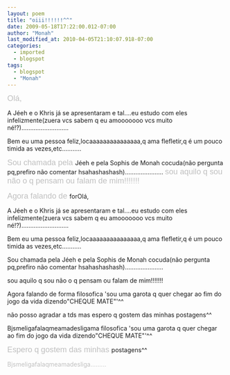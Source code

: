 ```yaml
---
layout: poem
title: "oiii!!!!!!^^"
date: 2009-05-18T17:22:00.012-07:00
author: "Monah"
last_modified_at: 2010-04-05T21:10:07.918-07:00
categories:
  - imported
  - blogspot
tags:
  - blogspot
  - "Monah"
---
```


<span style="COLOR: rgb(255,255,255);font-family:arial;font-size:130%;color:#c0c0c0;"   >Olá,

A </span><span class="blsp-spelling-error" id="SPELLING_ERROR_0">Jéeh e o </span><span class="blsp-spelling-error" id="SPELLING_ERROR_1">Khris já se apresentaram e tal....eu estudo com eles infelizmente(</span><span class="blsp-spelling-error" id="SPELLING_ERROR_2">zuera </span><span class="blsp-spelling-error" id="SPELLING_ERROR_3">vcs sabem q eu </span><span class="blsp-spelling-error" id="SPELLING_ERROR_4">amooooooo </span><span class="blsp-spelling-error" id="SPELLING_ERROR_5">vcs muito </span><span class="blsp-spelling-error" id="SPELLING_ERROR_6">né!?)...........................

Bem eu uma pessoa feliz,</span><span class="blsp-spelling-error" id="SPELLING_ERROR_7">locaaaaaaaaaaaaaaa,q ama </span><span class="blsp-spelling-error" id="SPELLING_ERROR_8">flefletir,q é um pouco </span><span class="blsp-spelling-error" id="SPELLING_ERROR_9">timida as vezes,etc...........

</span><span style="COLOR: rgb(255,255,255);font-family:arial;font-size:130%;color:#c0c0c0;"   >Sou chamada pela </span><span class="blsp-spelling-error" id="SPELLING_ERROR_10">Jéeh e pela </span><span class="blsp-spelling-error" id="SPELLING_ERROR_11">Sophis de </span><span class="blsp-spelling-error" id="SPELLING_ERROR_12">Monah </span><span class="blsp-spelling-error" id="SPELLING_ERROR_13">cocuda(não pergunta </span><span class="blsp-spelling-error" id="SPELLING_ERROR_14">pq,prefiro não comentar </span><span class="blsp-spelling-error" id="SPELLING_ERROR_15">hsahashashash)......................
</span><span style="COLOR: rgb(255,255,255);font-family:arial;font-size:130%;color:#c0c0c0;"   >sou aquilo q sou não o q pensam ou falam de mim!!!!!!!

<p></span><span style="COLOR: rgb(255,255,255);font-family:arial;font-size:130%;color:#c0c0c0;"   >Agora falando de </span><span class="blsp-spelling-error" id="SPELLING_ERROR_16">forOlá,

A </span><span class="blsp-spelling-error" id="SPELLING_ERROR_17">Jéeh e o </span><span class="blsp-spelling-error" id="SPELLING_ERROR_18">Khris já se apresentaram e tal....eu estudo com eles infelizmente(</span><span class="blsp-spelling-error" id="SPELLING_ERROR_19">zuera </span><span class="blsp-spelling-error" id="SPELLING_ERROR_20">vcs sabem q eu </span><span class="blsp-spelling-error" id="SPELLING_ERROR_21">amooooooo </span><span class="blsp-spelling-error" id="SPELLING_ERROR_22">vcs muito </span><span class="blsp-spelling-error" id="SPELLING_ERROR_23">né!?)...........................

Bem eu uma pessoa feliz,</span><span class="blsp-spelling-error" id="SPELLING_ERROR_24">locaaaaaaaaaaaaaaa,q ama </span><span class="blsp-spelling-error" id="SPELLING_ERROR_25">flefletir,q é um pouco </span><span class="blsp-spelling-error" id="SPELLING_ERROR_26">timida as vezes,etc...........

Sou chamada pela </span><span class="blsp-spelling-error" id="SPELLING_ERROR_27">Jéeh e pela </span><span class="blsp-spelling-error" id="SPELLING_ERROR_28">Sophis de </span><span class="blsp-spelling-error" id="SPELLING_ERROR_29">Monah </span><span class="blsp-spelling-error" id="SPELLING_ERROR_30">cocuda(não pergunta </span><span class="blsp-spelling-error" id="SPELLING_ERROR_31">pq,prefiro não comentar </span><span class="blsp-spelling-error" id="SPELLING_ERROR_32">hsahashashash)......................

sou aquilo q sou não o q pensam ou falam de mim!!!!!!!

Agora falando de forma </span><span class="blsp-spelling-error" id="SPELLING_ERROR_33">filosofica 'sou uma garota q quer chegar ao fim do jogo da vida dizendo"CHEQUE MATE"'^^

não posso agradar a </span><span class="blsp-spelling-error" id="SPELLING_ERROR_34">tds mas espero q gostem das minhas </span><span class="blsp-spelling-error" id="SPELLING_ERROR_35">postagens^^

</span><span class="blsp-spelling-error" id="SPELLING_ERROR_36">Bjsmeligafalaqmeamadesligama </span><span class="blsp-spelling-error" id="SPELLING_ERROR_37">filosofica 'sou uma garota q quer chegar ao fim do jogo da vida dizendo"CHEQUE MATE"'^^</p><p></span><span style="COLOR: rgb(255,255,255);font-family:arial;font-size:130%;color:#c0c0c0;"   >Espero q gostem das minhas </span><span class="blsp-spelling-error" id="SPELLING_ERROR_38">postagens^^

</span><span style="COLOR: rgb(255,255,255);font-family:arial;" ></span><span style="font-size:130%;"></span><span style="color:#c0c0c0;"></span><span class="blsp-spelling-error" id="SPELLING_ERROR_39"  style="color:#c0c0c0;">Bjsmeligafalaqmeamadesliga.........
</span><span style="COLOR: rgb(204,102,204)"></span></p>